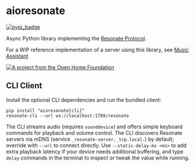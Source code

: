 # aioresonate

[![pypi_badge](https://img.shields.io/pypi/v/aioresonate.svg)](https://pypi.python.org/pypi/aioresonate)

Async Python library implementing the [Resonate Protocol](https://github.com/Resonate-Protocol/spec).

For a WIP reference implementation of a server using this library, see [Music Assistant](https://github.com/music-assistant/server/tree/resonate/music_assistant/providers/resonate)

[![A project from the Open Home Foundation](https://www.openhomefoundation.org/badges/ohf-project.png)](https://www.openhomefoundation.org/)

## CLI Client

Install the optional CLI dependencies and run the bundled client:

```
pip install "aioresonate[cli]"
resonate-cli --url ws://localhost:1789/resonate
```

The CLI streams audio (requires `sounddevice`) and offers simple keyboard commands for playback and volume control. The CLI discovers Resonate servers via mDNS (service `_resonate-server._tcp.local.`) by default; override with `--url` to connect directly. Use `--static-delay-ms <ms>` to add extra playback latency if your device needs additional buffering, and type `delay` commands in the terminal to inspect or tweak the value while running.
